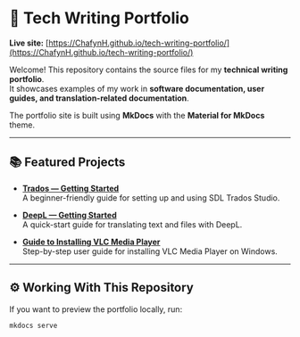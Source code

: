 # 📝 Tech Writing Portfolio

**Live site:** [https://ChafynH.github.io/tech-writing-portfolio/](https://ChafynH.github.io/tech-writing-portfolio/)

Welcome! This repository contains the source files for my **technical writing portfolio**.  
It showcases examples of my work in **software documentation, user guides, and translation-related documentation**.

The portfolio site is built using **MkDocs** with the **Material for MkDocs** theme.

---

## 📚 Featured Projects

- **[Trados — Getting Started](docs/trados-getting-started/index.md)**  
  A beginner-friendly guide for setting up and using SDL Trados Studio.  

- **[DeepL — Getting Started](docs/deepl-getting-started/index.md)**  
  A quick-start guide for translating text and files with DeepL.  

- **[Guide to Installing VLC Media Player](guides/vlc-installation.md)**  
  Step-by-step user guide for installing VLC Media Player on Windows.  

---

## ⚙️ Working With This Repository

If you want to preview the portfolio locally, run:

```bash
mkdocs serve

